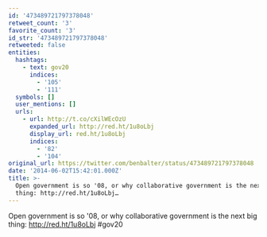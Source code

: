 ```yaml
---
id: '473489721797378048'
retweet_count: '3'
favorite_count: '3'
id_str: '473489721797378048'
retweeted: false
entities:
  hashtags:
    - text: gov20
      indices:
        - '105'
        - '111'
  symbols: []
  user_mentions: []
  urls:
    - url: http://t.co/cXilWEcOzU
      expanded_url: http://red.ht/1u8oLbj
      display_url: red.ht/1u8oLbj
      indices:
        - '82'
        - '104'
original_url: https://twitter.com/benbalter/status/473489721797378048
date: '2014-06-02T15:42:01.000Z'
title: >-
  Open government is so '08, or why collaborative government is the next big
  thing: http://red.ht/1u8oLbj…
---
```


Open government is so '08, or why collaborative government is the next big thing: http://red.ht/1u8oLbj #gov20